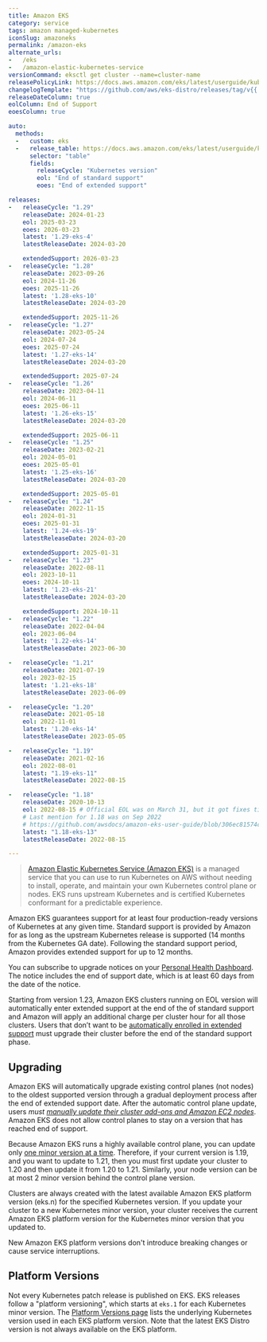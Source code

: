 ```yaml
---
title: Amazon EKS
category: service
tags: amazon managed-kubernetes
iconSlug: amazoneks
permalink: /amazon-eks
alternate_urls:
-   /eks
-   /amazon-elastic-kubernetes-service
versionCommand: eksctl get cluster --name=cluster-name
releasePolicyLink: https://docs.aws.amazon.com/eks/latest/userguide/kubernetes-versions.html
changelogTemplate: "https://github.com/aws/eks-distro/releases/tag/v{{'__LATEST__'|replace:'.','-'}}"
releaseDateColumn: true
eolColumn: End of Support
eoesColumn: true

auto:
  methods:
  -   custom: eks
  -   release_table: https://docs.aws.amazon.com/eks/latest/userguide/kubernetes-versions.html
      selector: "table"
      fields:
        releaseCycle: "Kubernetes version"
        eol: "End of standard support"
        eoes: "End of extended support"

releases:
-   releaseCycle: "1.29"
    releaseDate: 2024-01-23
    eol: 2025-03-23
    eoes: 2026-03-23
    latest: '1.29-eks-4'
    latestReleaseDate: 2024-03-20

    extendedSupport: 2026-03-23
-   releaseCycle: "1.28"
    releaseDate: 2023-09-26
    eol: 2024-11-26
    eoes: 2025-11-26
    latest: '1.28-eks-10'
    latestReleaseDate: 2024-03-20

    extendedSupport: 2025-11-26
-   releaseCycle: "1.27"
    releaseDate: 2023-05-24
    eol: 2024-07-24
    eoes: 2025-07-24
    latest: '1.27-eks-14'
    latestReleaseDate: 2024-03-20

    extendedSupport: 2025-07-24
-   releaseCycle: "1.26"
    releaseDate: 2023-04-11
    eol: 2024-06-11
    eoes: 2025-06-11
    latest: '1.26-eks-15'
    latestReleaseDate: 2024-03-20

    extendedSupport: 2025-06-11
-   releaseCycle: "1.25"
    releaseDate: 2023-02-21
    eol: 2024-05-01
    eoes: 2025-05-01
    latest: '1.25-eks-16'
    latestReleaseDate: 2024-03-20

    extendedSupport: 2025-05-01
-   releaseCycle: "1.24"
    releaseDate: 2022-11-15
    eol: 2024-01-31
    eoes: 2025-01-31
    latest: '1.24-eks-19'
    latestReleaseDate: 2024-03-20

    extendedSupport: 2025-01-31
-   releaseCycle: "1.23"
    releaseDate: 2022-08-11
    eol: 2023-10-11
    eoes: 2024-10-11
    latest: '1.23-eks-21'
    latestReleaseDate: 2024-03-20

    extendedSupport: 2024-10-11
-   releaseCycle: "1.22"
    releaseDate: 2022-04-04
    eol: 2023-06-04
    latest: '1.22-eks-14'
    latestReleaseDate: 2023-06-30

-   releaseCycle: "1.21"
    releaseDate: 2021-07-19
    eol: 2023-02-15
    latest: '1.21-eks-18'
    latestReleaseDate: 2023-06-09

-   releaseCycle: "1.20"
    releaseDate: 2021-05-18
    eol: 2022-11-01
    latest: '1.20-eks-14'
    latestReleaseDate: 2023-05-05

-   releaseCycle: "1.19"
    releaseDate: 2021-02-16
    eol: 2022-08-01
    latest: "1.19-eks-11"
    latestReleaseDate: 2022-08-15

-   releaseCycle: "1.18"
    releaseDate: 2020-10-13
    eol: 2022-08-15 # Official EOL was on March 31, but it got fixes till August (see link below)
    # Last mention for 1.18 was on Sep 2022
    # https://github.com/awsdocs/amazon-eks-user-guide/blob/306ec81574cb60ae47b8dbc8834d6c9d0dd3fe66/doc_source/platform-versions.md
    latest: "1.18-eks-13"
    latestReleaseDate: 2022-08-15

---
```


> [Amazon Elastic Kubernetes Service (Amazon EKS)](https://aws.amazon.com/eks/) is a managed service
> that you can use to run Kubernetes on AWS without needing to install, operate, and maintain your
> own Kubernetes control plane or nodes. EKS runs upstream Kubernetes and is certified Kubernetes
> conformant for a predictable experience.

Amazon EKS guarantees support for at least four production-ready versions of Kubernetes at any
given time. Standard support is provided by Amazon for as long as the upstream Kubernetes release
is supported (14 months from the Kubernetes GA date). Following the standard support period, Amazon
provides extended support for up to 12 months.

You can subscribe to upgrade notices on your [Personal Health Dashboard](https://aws.amazon.com/premiumsupport/technology/personal-health-dashboard/).
The notice includes the end of support date, which is at least 60 days from the date of the notice.

Starting from version 1.23, Amazon EKS clusters running on EOL version will automatically enter
extended support at the end of the of standard support and Amazon will apply an additional charge
per cluster hour for all those clusters. Users that don’t want to be [automatically enrolled in
extended support](https://docs.aws.amazon.com/eks/latest/userguide/kubernetes-versions.html#extended-support-faqs)
must upgrade their cluster before the end of the standard support phase.

## Upgrading

Amazon EKS will automatically upgrade existing control planes (not nodes) to the oldest supported
version through a gradual deployment process after the end of extended support date. After the
automatic control plane update, users _must [manually update their cluster add-ons and Amazon EC2 nodes](https://docs.aws.amazon.com/eks/latest/userguide/update-cluster.html#update-existing-cluster)_.
Amazon EKS does not allow control planes to stay on a version that has reached end of support.

Because Amazon EKS runs a highly available control plane, you can update only
[one minor version at a time](https://kubernetes.io/releases/version-skew-policy/#kube-apiserver).
Therefore, if your current version is 1.19, and you want to update to 1.21, then you must first
update your cluster to 1.20 and then update it from 1.20 to 1.21.
Similarly, your node version can be at most 2 minor version behind the control plane version.

Clusters are always created with the latest available Amazon EKS platform version (eks.n) for the
specified Kubernetes version. If you update your cluster to a new Kubernetes minor version, your
cluster receives the current Amazon EKS platform version for the Kubernetes minor version that you
updated to.

New Amazon EKS platform versions don't introduce breaking changes or cause service interruptions.

## Platform Versions

Not every Kubernetes patch release is published on EKS. EKS releases follow a "platform versioning",
which starts at `eks.1` for each Kubernetes minor version. The
[Platform Versions page](https://docs.aws.amazon.com/eks/latest/userguide/platform-versions.html)
lists the underlying Kubernetes version used in each EKS platform version. Note that the latest
EKS Distro version is not always available on the EKS platform.
